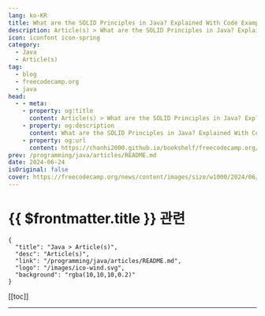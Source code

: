 ```yaml
---
lang: ko-KR
title: What are the SOLID Principles in Java? Explained With Code Examples
description: Article(s) > What are the SOLID Principles in Java? Explained With Code Examples
icon: iconfont icon-spring
category: 
  - Java
  - Article(s)
tag: 
  - blog
  - freecodecamp.org
  - java
head:
  - - meta:
    - property: og:title
      content: Article(s) > What are the SOLID Principles in Java? Explained With Code Examples
    - property: og:description
      content: What are the SOLID Principles in Java? Explained With Code Examples
    - property: og:url
      content: https://chanhi2000.github.io/bookshelf/freecodecamp.org/introduction-to-solid-principles.html
prev: /programming/java/articles/README.md
date: 2024-06-24
isOriginal: false
cover: https://freecodecamp.org/news/content/images/size/w1000/2024/06/kozjat-mlsSgJ6LiP4-unsplash.jpg
---
```


# {{ $frontmatter.title }} 관련

```component VPCard
{
  "title": "Java > Article(s)",
  "desc": "Article(s)",
  "link": "/programming/java/articles/README.md",
  "logo": "/images/ico-wind.svg",
  "background": "rgba(10,10,10,0.2)"
}
```

[[toc]]

---

<SiteInfo
  name="What are the SOLID Principles in Java? Explained With Code Examples"
  desc="In this article, you'll learn about the SOLID principles. You'll gain an understanding of each principle along with Java code examples. SOLID principles are a set of five design principles used in object-oriented programming. Adhering to these principles will help you develop robust software. They will make your code more..."
  url="https://freecodecamp.org/news/introduction-to-solid-principles/"
  logo="https://cdn.freecodecamp.org/universal/favicons/favicon.ico"
  preview="https://freecodecamp.org/news/content/images/size/w1000/2024/06/kozjat-mlsSgJ6LiP4-unsplash.jpg"/>

<!-- TODO: 작성 -->

